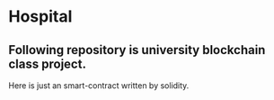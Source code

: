 # Hospital

## Following repository is university blockchain class project.

Here is just an smart-contract written by solidity.